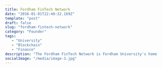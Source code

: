 ```yaml
---
title: Fordham FinTech Network
date: "2016-01-01T22:40:32.169Z"
template: "post"
draft: false
slug: "fordham-fintech-network"
category: "Founder"
tags: 
   - "University" 
   - "Blockchain"
   - "Finance"
description: "The Fordham FinTech Network is Fordham University's home base for leading students and professionals to connect and share knowledge and experiences at the cross-section of finance and technology, with a major focus on blockchain technology."
socialImage: "/media/image-3.jpg"
---
```

